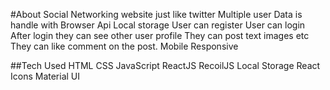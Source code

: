 #About Social Networking website just like twitter Multiple user Data is handle with Browser Api Local storage User can register User can login After login they can see other user profile They can post text images etc They can like comment on the post. Mobile Responsive

##Tech Used HTML CSS JavaScript ReactJS RecoilJS Local Storage React Icons Material UI
